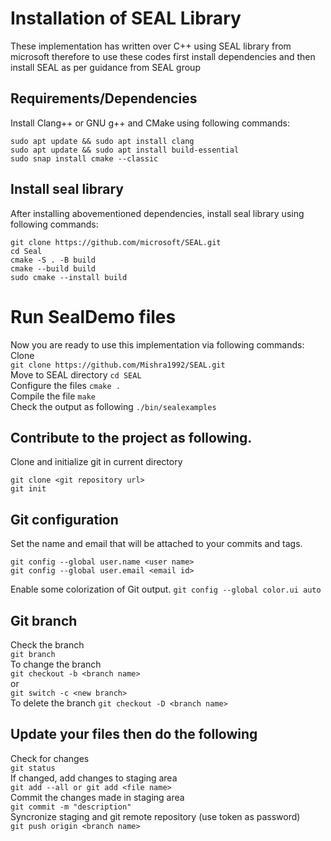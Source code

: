 # Installation of SEAL Library 
These implementation has written over C++ using SEAL library from microsoft therefore to use these codes first install dependencies and then install SEAL as per guidance from SEAL group
## Requirements/Dependencies 
Install Clang++ or GNU g++ and CMake using following commands: <br />
```
sudo apt update && sudo apt install clang
sudo apt update && sudo apt install build-essential
sudo snap install cmake --classic
```
## Install seal library
After installing abovementioned dependencies, install seal library using following commands:
```
git clone https://github.com/microsoft/SEAL.git
cd Seal
cmake -S . -B build
cmake --build build
sudo cmake --install build
```

# Run SealDemo files 
Now you are ready to use this implementation via following commands:
Clone <br/>
```git clone https://github.com/Mishra1992/SEAL.git ``` <br/>
Move to SEAL directory
```cd SEAL``` <br/>
Configure the files
```cmake . ``` <br/>
Compile the file
```make ``` <br/>
Check the output as following 
```./bin/sealexamples ``` <br/>

## Contribute to the project as following.
Clone and initialize git in current directory 
```
git clone <git repository url>
git init 
```

## Git configuration 
Set the name and email that will be attached to your commits and tags.
```
git config --global user.name <user name> 
git config --global user.email <email id> 
```
Enable some colorization of Git output.
```git config --global color.ui auto ```

## Git branch <br />
Check the branch <br />
```git branch``` <br />
To change the branch <br />
```git checkout -b <branch name> ``` <br />
or <br />
```git switch -c <new branch> ```<br />
To delete the branch
```git checkout -D <branch name> ```<br />

## Update your files then do the following <br />
Check for changes <br />
```git status ```<br />
If changed, add changes to staging area <br />
```git add --all or git add <file name> ```<br />
Commit the changes made in staging area <br />
```git commit -m "description" ```<br />
Syncronize staging and git remote repository (use token as password) <br />
```git push origin <branch name> ```<br />
